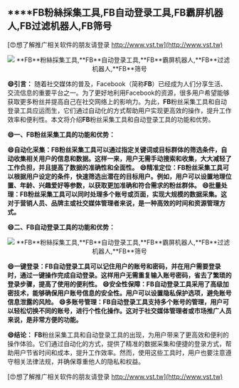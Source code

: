 ## ****FB**粉絲採集工具,**FB**自动登录工具,**FB**霸屏机器人,**FB**过滤机器人,**FB**筛号**

[😍想了解推广相关软件的朋友请登录 http://www.vst.tw](http://www.vst.tw)

 <center><img src="https://vst.tw/MP4/tuiguang/png/6.png" alt="**FB**粉絲採集工具,**FB**自动登录工具,**FB**霸屏机器人,**FB**过滤机器人,**FB**筛号"></center>

**😄引言：**
随着社交媒体的普及，Facebook（简称**FB**）已经成为人们分享生活、交流信息的重要平台之一。为了更好地利用Facebook的资源，很多用户希望能够获取更多粉丝并提高自己在社交网络上的影响力。为此，**FB**粉丝采集工具和自动登录工具应运而生，它们通过自动化的方式帮助用户实现更高效的操作，提升工作效率和便利性。本文将介绍**FB**粉丝采集工具和自动登录工具的功能和优势。

**😄一、**FB**粉丝采集工具的功能和优势：**

**😄自动化采集：**FB**粉丝采集工具可以通过指定关键词或目标群体的筛选条件，自动收集相关用户的信息和数据。这样一来，用户无需手动搜索和收集，大大减轻了工作负担，并且提高了数据的准确性和全面性。**
**😄精准定位：**FB**粉丝采集工具可以根据用户设定的条件，快速筛选出潜在的目标用户。例如，用户可以设置地理位置、年龄、兴趣爱好等参数，以获取更加准确和符合需求的粉丝群体。**
**😄批量处理：**FB**粉丝采集工具可以同时处理多个账号或页面，实现大规模的数据采集。这对于营销人员、品牌主或社交媒体管理者来说，是一种高效的时间和资源管理方式。**

**😄二、**FB**自动登录工具的功能和优势：**

 <center><img src="https://vst.tw/MP4/tuiguang/png/4.png" alt="**FB**粉絲採集工具,**FB**自动登录工具,**FB**霸屏机器人,**FB**过滤机器人,**FB**筛号"></center>

**😄一键登录：**FB**自动登录工具可以记住用户的账号和密码，并在用户需要登录时，通过一键操作完成自动登录。这样用户无需重复输入账号密码，省去了繁琐的登录步骤，提高了使用的便利性。**
**😄安全性保障：**FB**自动登录工具采用了高级加密技术，能够确保用户账号信息的安全性。用户可以设置隐私保护选项，避免账号信息泄露的风险。**
**😄多账号管理：**FB**自动登录工具支持多个账号的管理，用户可以轻松切换不同的账号，进行个性化操作。这对于社交媒体管理者或市场推广人员来说，是非常方便的功能。**

**😄结论：**
**FB**粉丝采集工具和自动登录工具的出现，为用户带来了更高效和便利的操作体验。它们通过自动化的方式，提供了精准的数据采集和便捷的登录方式，帮助用户节省时间和成本，提升工作效率。然而，使用这些工具时，用户也要注意遵守相关法律法规，并确保尊重他人的隐私和权益。

[😍想了解推广相关软件的朋友请登录 http://www.vst.tw](http://www.vst.tw)



